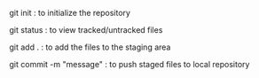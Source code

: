git init : to initialize the repository

git status : to view tracked/untracked files

git add . : to add the files to the staging area

git commit -m "message" : to push staged files to local repository
